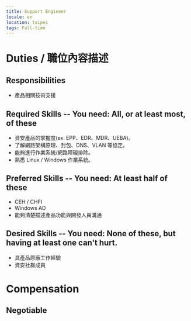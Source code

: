 ```yaml
---
title: Support Engineer
locale: en
location: taipei
tags: Full-time
---
```

# Duties / 職位內容描述
## Responsibilities
- 產品相關技術支援
## Required Skills -- You need: All, or at least most, of these
- 資安產品的掌握度(ex. EPP、EDR、MDR、UEBA)。
- 了解網路架構原理、封包、DNS、VLAN 等協定。
- 能夠進行作業系統/網路障礙排除。
- 熟悉 Linux / Windows 作業系統。
## Preferred Skills -- You need: At least half of these
- CEH / CHFI
- Windows AD
- 能夠清楚描述產品功能與開發人員溝通
## Desired Skills -- You need: None of these, but having at least one can't hurt.
- 具產品原廠工作經驗
- 資安社群成員

# Compensation
## Negotiable
